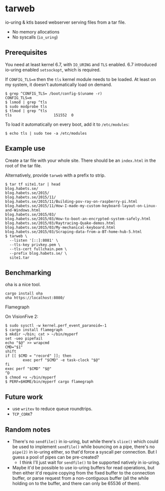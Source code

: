 # tarweb

io-uring & ktls based webserver serving files from a tar file.

* No memory allocations
* No syscalls (`io_uring`)

## Prerequisites

You need at least kernel 6.7, with `IO_URING` and `TLS` enabled. 6.7 introduced
io-uring enabled `setsockopt`, which is required.

If `CONFIG_TLS=m` then the `tls` kernel module needs to be loaded. At least on
my system, it doesn't automatically load on demand.

```
$ grep ^CONFIG_TLS= /boot/config-$(uname -r)
CONFIG_TLS=m
$ lsmod | grep ^tls
$ sudo modprobe tls
$ tlmod | grep ^tls
tls                   151552  0
```

To load it automatically on every boot, add it to `/etc/modules`:

```
$ echo tls | sudo tee -a /etc/modules
```

## Example use

Create a tar file with your whole site. There should be an `index.html` in the
root of the tar file.

Alternatively, provide `tarweb` with a prefix to strip.

```
$ tar tf site1.tar | head
blog.habets.se/
blog.habets.se/2015/
blog.habets.se/2015/11/
blog.habets.se/2015/11/Building-pov-ray-on-raspberry-pi.html
blog.habets.se/2015/11/How-I-made-my-custom-keyboard-layout-on-Linux-and-Windows.html
blog.habets.se/2015/03/
blog.habets.se/2015/03/How-to-boot-an-encrypted-system-safely.html
blog.habets.se/2015/03/Raytracing-Quake-demos.html
blog.habets.se/2015/03/My-mechanical-keyboard.html
blog.habets.se/2015/03/Scraping-data-from-a-BT-home-hub-5.html
$ tarweb \
  --listen '[::]:8081' \
  --tls-key privkey.pem \
  --tls-cert fullchain.pem \
  --prefix blog.habets.se/ \
  site1.tar
```

## Benchmarking

oha is a nice tool.

```
cargo install oha
oha https://localhost:8080/
```

Flamegraph

On VisionFive 2:

```
$ sudo sysctl -w kernel.perf_event_paranoid=-1
$ cargo install flamegraph
$ mkdir ~/bin; cat > ~/bin/myperf
set -ueo pipefail
echo "$@" >> wrapcmd
CMD="$1"
shift
if [[ $CMD = "record" ]]; then
        exec perf "$CMD" -e task-clock "$@"
fi
exec perf "$CMD" "$@"
^D
$ chmod +x ~/bin/myperf
$ PERF=$HOME/bin/myperf cargo flamegraph
```

## Future work

* use `writev` to reduce queue roundtrips.
* `TCP_CORK`?

## Random notes

* There's no `sendfile()` in io-uring, but while there's `slice()` which could
  be used to implement `sendfile()` while bouncing on a pipe, there's no
  `pipe(2)` in io-uring either, so that'd force a syscall per connection. But I
  guess a pool of pipes can be pre-created?
  * I think I'll just wait for `sendfile()` to be supported natively in
    io-uring.
* Maybe it'd be possible to use io-uring buffers for read operations, but then
  either it'd require copying from the fixed buffer to the connection buffer, or
  parse request from a non-contiguous buffer (all the while holding on to the
  buffer, and there can only be 65536 of them).
